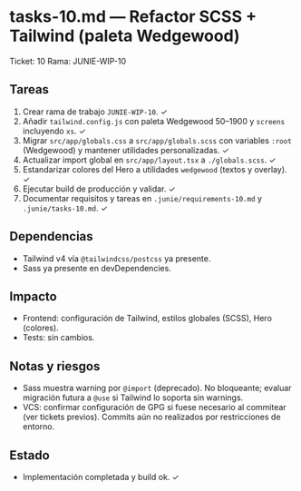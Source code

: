 # tasks-10.md — Refactor SCSS + Tailwind (paleta Wedgewood)

Ticket: 10
Rama: JUNIE-WIP-10

## Tareas
1. Crear rama de trabajo `JUNIE-WIP-10`. ✓
2. Añadir `tailwind.config.js` con paleta Wedgewood 50–1900 y `screens` incluyendo `xs`. ✓
3. Migrar `src/app/globals.css` a `src/app/globals.scss` con variables `:root` (Wedgewood) y mantener utilidades personalizadas. ✓
4. Actualizar import global en `src/app/layout.tsx` a `./globals.scss`. ✓
5. Estandarizar colores del Hero a utilidades `wedgewood` (textos y overlay). ✓
6. Ejecutar build de producción y validar. ✓
7. Documentar requisitos y tareas en `.junie/requirements-10.md` y `.junie/tasks-10.md`. ✓

## Dependencias
- Tailwind v4 vía `@tailwindcss/postcss` ya presente.
- Sass ya presente en devDependencies.

## Impacto
- Frontend: configuración de Tailwind, estilos globales (SCSS), Hero (colores).
- Tests: sin cambios.

## Notas y riesgos
- Sass muestra warning por `@import` (deprecado). No bloqueante; evaluar migración futura a `@use` si Tailwind lo soporta sin warnings.
- VCS: confirmar configuración de GPG si fuese necesario al commitear (ver tickets previos). Commits aún no realizados por restricciones de entorno.

## Estado
- Implementación completada y build ok. ✓